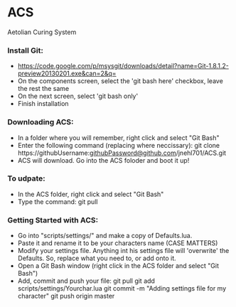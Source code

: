 ACS
===

Aetolian Curing System

### Install Git:
- https://code.google.com/p/msysgit/downloads/detail?name=Git-1.8.1.2-preview20130201.exe&can=2&q=
- On the components screen, select the 'git bash here' checkbox, leave the rest the same
- On the next screen, select 'git bash only'
- Finish installation

### Downloading ACS:
- In a folder where you will remember, right click and select "Git Bash"
- Enter the following command (replacing where neccissary):
git clone https://githubUsername:githubPassword@github.com/jnehl701/ACS.git
- ACS will download. Go into the ACS foloder and boot it up!

### To udpate:
- In the ACS folder, right click and select "Git Bash"
- Type the command:
git pull

### Getting Started with ACS:
- Go into "scripts/settings/" and make a copy of Defaults.lua.
- Paste it and rename it to be your characters name (CASE MATTERS)
- Modify your settings file.  Anything int his settings file will 'overwrite' the Defaults.  So, replace what you need to, or add onto it.
- Open a Git Bash window (right click in the ACS folder and select "Git Bash")
- Add, commit and push your file:
git pull
git add scripts/settings/Yourchar.lua
git commit -m "Adding settings file for my character"
git push origin master